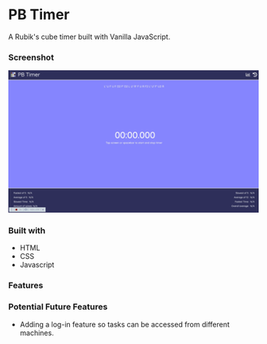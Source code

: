 # PB Timer

A Rubik's cube timer built with Vanilla JavaScript.

### Screenshot

![](src/images/rubiks.gif)

### Built with

- HTML
- CSS
- Javascript

### Features



### Potential Future Features

- Adding a log-in feature so tasks can be accessed from different machines.
